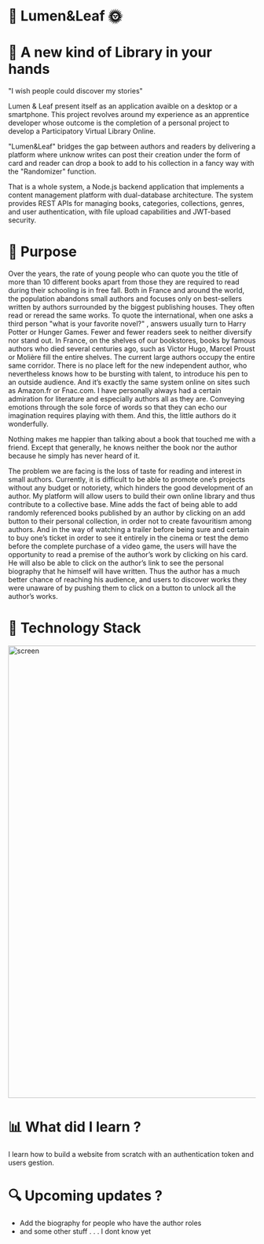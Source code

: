 # 🌿 Lumen&Leaf 🌞
# 📖 A new kind of Library in your hands
"I wish people could discover my stories"

Lumen & Leaf present itself as an application avaible on a desktop or a smartphone. This project revolves around my experience as an apprentice developer whose outcome is the completion of a personal project to develop a Participatory Virtual Library Online.

"Lumen&Leaf" bridges the gap between authors and readers by delivering a platform where unknow writes can post their creation under the form of card and reader can drop a book to add to his collection in a fancy way with the "Randomizer" function.

That is a whole system, a Node.js backend application that implements a content management platform with dual-database architecture. The system provides REST APIs for managing books, categories, collections, genres, and user authentication, with file upload capabilities and JWT-based security.

# 🚀 Purpose
Over the years, the rate of young people who can quote you the title of more than 10 different books apart from those they are required to read during their schooling is in free fall. Both in France and around the world, the population abandons small authors and focuses only on best-sellers written by authors surrounded by the biggest publishing houses. They often read or reread the same works. To quote the international, when one asks a third person "what is your favorite novel?" , answers usually turn to Harry Potter or Hunger Games. Fewer and fewer readers seek to neither diversify nor stand out. In France, on the shelves of our bookstores, books by famous authors who died several centuries ago, such as Victor Hugo, Marcel Proust or Molière fill the entire shelves. The current large authors occupy the entire same corridor. There is no place left for the new independent author, who nevertheless knows how to be bursting with talent, to introduce his pen to an outside audience. And it’s exactly the same system online on sites such as Amazon.fr or Fnac.com. I have personally always had a certain admiration for literature and especially authors all as they are. Conveying emotions through the sole force of words so that they can echo our imagination requires playing with them. And this, the little authors do it wonderfully.

Nothing makes me happier than talking about a book that touched me with a friend. Except that generally, he knows neither the book nor the author because he simply has never heard of it. 

The problem we are facing is the loss of taste for reading and interest in small authors. Currently, it is difficult to be able to promote one’s projects without any budget or notoriety, which hinders the good development of an author. 
My platform will allow users to build their own online library and thus contribute to a collective base. Mine adds the fact of being able to add randomly referenced books published by an author by clicking on an add button to their personal collection, in order not to create favouritism among authors. And in the way of watching a trailer before being sure and certain to buy one’s ticket in order to see it entirely in the cinema or test the demo before the complete purchase of a video game, the users will have the opportunity to read a premise of the author’s work by clicking on his card. He will also be able to click on the author’s link to see the personal biography that he himself will have written. Thus the author has a much better chance of reaching his audience, and users to discover works they were unaware of by pushing them to click on a button to unlock all the author’s works.

# 🦫 Technology Stack

<img width="1532" height="921" alt="screen" src="https://github.com/user-attachments/assets/50fa6ae4-7599-40ee-acb8-e9e0e00d2eed"/>


# 📊 What did I learn ?

I learn how to build a website from scratch with an authentication token and users gestion.

# 🔍 Upcoming updates ?

- Add the biography for people who have the author roles
- and some other stuff . . . I dont know yet
